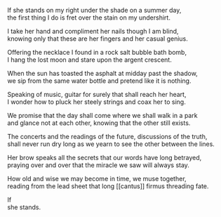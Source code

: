 If she stands on my right under the shade on a summer day,  
the first thing I do is fret over the stain on my undershirt.  
  
I take her hand and compliment her nails though I am blind,  
knowing only that these are her fingers and her casual genius.  
  
Offering the necklace I found in a rock salt bubble bath bomb,  
I hang the lost moon and stare upon the argent crescent.  
  
When the sun has toasted the asphalt at midday past the shadow,  
we sip from the same water bottle and pretend like it is nothing.  
  
Speaking of music, guitar for surely that shall reach her heart,  
I wonder how to pluck her steely strings and coax her to sing.  
  
We promise that the day shall come where we shall walk in a park  
and glance not at each other, knowing that the other still exists.  
  
The concerts and the readings of the future, discussions of the truth,  
shall never run dry long as we yearn to see the other between the lines.  
  
Her brow speaks all the secrets that our words have long betrayed,  
praying over and over that the miracle we saw will always stay.  
  
How old and wise we may become in time, we muse together,  
reading from the lead sheet that long [[cantus]] firmus threading fate.  
  
If  
she stands.


